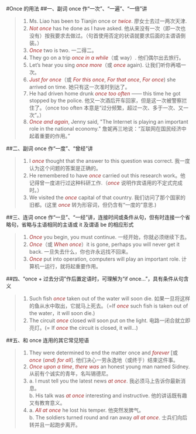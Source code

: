 #Once 的用法
##一、副词 once 作“一次”、“一遍”、“一倍”讲
>1. Ms. Liao has been to Tianjin once or *twice*. 廖女士去过一两次天津. 
>2. *Not once* has he done as I have asked. 他从来没有一次（即一次也没有）按我要求去做过。（句首使用否定的状语就要求后面的主谓语倒装。）
>3. *Once* two is two. 一二得二。
>4. They go on a trip *once* *in* *a* *while*（或 way）. 他们偶尔出去旅行。
>5. Let’s hear you sing *once more*（或 *once* again). 让我们听你再唱一次。
>6. *Just for once*（或 *For this once*, *For that once*, *For once*) she arrived on time. 她只有这一次准时到达了。
>7. He had driven home drunk *once too often* —— this time he got stopped by the police. 他又一次酒后开车回家，但是这一次被警察拦住了。（once too often 本意是“过分频繁，超过一次、多于一次、又一次”。）
>8. *Once and again*, Jenny said, "The Internet is playing an important role in the national economy." 詹妮再三地说：“互联网在国民经济中起着重要的作用。”

##二、副词 once 作“一度”、“曾经”讲
>1. I *once* thought that the answer to this question was correct. 我一度认为这个问题的答案是正确的。
>2. He remembered to have *once* carried out this research work。他记得曾一度进行过这种科研工作.（*once* 说明作宾语用的不定式完成时。）
>3. We visited the *once* capital of that country. 我们访问了那个国家的旧都。(这里 *once* 转为形容词，但仍含有“一度的”意思.)

##三、连词 once 作“一旦”、“一经”讲，连接时间或条件从句，但有时连接一个省略句，省略与主语相同的主语或 it 及谓语 be 的相应形式
>1. *Once* you begin, you must continue. 一经开始，你就必须继续下去。
>2. *Once*（或 *When once*）it is gone, perhaps you will never get it back. 一旦失去什么，你也许永远找不回来。
>3. *Once* put into operation, computers will play an important role. 计算机一运行，就将起重要作用。

##四、“once + 过去分词”作后置定语时，可理解为“if once…”，具有条件从句含义
>1. Such fish *once* taken out of the water will soon die. 如果一旦将这样的鱼从水中取出，它就马上死去。（=If *once* such fish is taken out of the water，it will soon die.)
>2. The circuit *once* closed will soon put on the light. 电路一闭合就立即亮灯。(= If *once* the circuit is closed, it will…)

##五、和 once 连用的其它常见短语
>1. They were determined to end the matter once and *forever* [或 *once* (*and*) *for all*]. 他们决心一劳永逸地（或终于）结束这件事。
>2. *Once upon a time*, *there was* an honest young man named Sidney. 从前有个诚实的青年，名叫锡德尼。
>3. a. I must tell you the latest news *at* *once*. 我必须马上告诉你最新消息。<br />b. His talk was *at once* interesting and instructive. 他的讲话既有趣又有教育意义。
>4. a. *All at once* he lost his temper. 他突然发脾气。<br />b. The soldiers turned round and ran away *all* *at once*. 士兵们向后转并且一起跑步离开。

<style>em {color: brown;}</style>